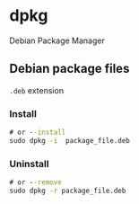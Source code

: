 # dpkg

Debian Package Manager

## Debian package files

`.deb` extension

### Install

```cmd
# or --install
sudo dpkg -i  package_file.deb
```

### Uninstall

```cmd
# or --remove
sudo dpkg -r package_file.deb
```

